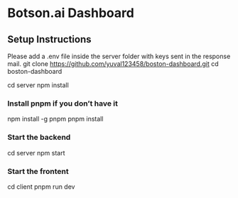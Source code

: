 # Botson.ai Dashboard

## Setup Instructions

Please add a .env file inside the server folder with keys sent in the response mail.
git clone https://github.com/yuval123458/boston-dashboard.git
cd boston-dashboard

cd server
npm install

### Install pnpm if you don’t have it

npm install -g pnpm
pnpm install

### Start the backend

cd server
npm start

### Start the frontent

cd client
pnpm run dev
